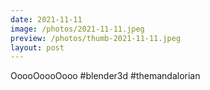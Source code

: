 ```yaml
---
date: 2021-11-11
image: /photos/2021-11-11.jpeg
preview: /photos/thumb-2021-11-11.jpeg
layout: post
---
```


OoooOoooOooo #blender3d #themandalorian
